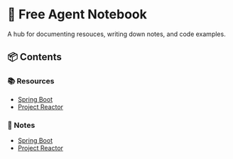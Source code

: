 
# 📓 Free Agent Notebook

A hub for documenting resouces, writing down notes, and code examples.

## 📦 Contents

### 📚 Resources

- [Spring Boot](NoteBook/Resources/SpringBoot)
- [Project Reactor](NoteBook/Resources/ProjectReactor)

### 📝 Notes

- [Spring Boot](NoteBook/Notes/SpringBoot)
- [Project Reactor](NoteBook/Notes/ProjectReactor)
